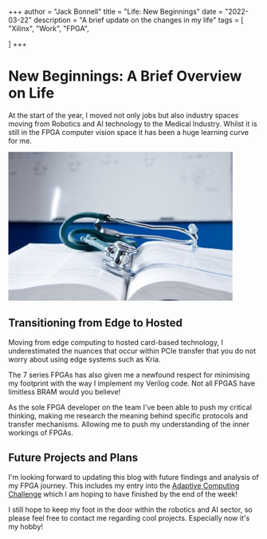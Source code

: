 +++
author = "Jack Bonnell"
title = "Life: New Beginnings"
date = "2022-03-22"
description = "A brief update on the changes in my life"
tags = [
    "Xilinx",
    "Work",
    "FPGA",

]
+++

# New Beginnings: A Brief Overview on Life 

At the start of the year, I moved not only jobs but also industry spaces moving from Robotics and AI technology to the Medical Industry. Whilst it is still in the FPGA computer vision space it has been a huge learning curve for me.

![Medical](/img/medical.jpeg)

## Transitioning from Edge to Hosted
Moving from edge computing to hosted card-based technology, I underestimated the nuances that occur within PCIe transfer that you do not worry about using edge systems such as Kria.

The 7 series FPGAs has also given me a newfound respect for minimising my footprint with the way I implement my Verilog code. Not all FPGAS have limitless BRAM would you believe!

As the sole FPGA developer on the team I've been able to push my critical thinking, making me research the meaning behind specific protocols and transfer mechanisms. Allowing me to push my understanding of the inner workings of FPGAs. 

## Future Projects and Plans

I'm looking forward to updating this blog with future findings and analysis of my FPGA journey. This includes my entry into the [Adaptive Computing Challenge] which I am hoping to have finished by the end of the week!

I still hope to keep my foot in the door within the robotics and AI sector, so please feel free to contact me regarding cool projects. Especially now it's my hobby!

[Adaptive Computing Challenge]: https://www.hackster.io/contests/xilinxadaptivecomputing2021